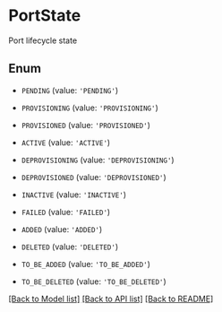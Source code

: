 # PortState

Port lifecycle state

## Enum

* `PENDING` (value: `'PENDING'`)

* `PROVISIONING` (value: `'PROVISIONING'`)

* `PROVISIONED` (value: `'PROVISIONED'`)

* `ACTIVE` (value: `'ACTIVE'`)

* `DEPROVISIONING` (value: `'DEPROVISIONING'`)

* `DEPROVISIONED` (value: `'DEPROVISIONED'`)

* `INACTIVE` (value: `'INACTIVE'`)

* `FAILED` (value: `'FAILED'`)

* `ADDED` (value: `'ADDED'`)

* `DELETED` (value: `'DELETED'`)

* `TO_BE_ADDED` (value: `'TO_BE_ADDED'`)

* `TO_BE_DELETED` (value: `'TO_BE_DELETED'`)

[[Back to Model list]](../README.md#documentation-for-models) [[Back to API list]](../README.md#documentation-for-api-endpoints) [[Back to README]](../README.md)


